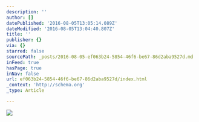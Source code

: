 ```yaml
---
description: ''
author: []
datePublished: '2016-08-05T13:05:14.089Z'
dateModified: '2016-08-05T13:04:40.807Z'
title: ''
publisher: {}
via: {}
starred: false
sourcePath: _posts/2016-08-05-ef063b24-5854-46f6-be67-86d2aba9527d.md
inFeed: true
hasPage: true
inNav: false
url: ef063b24-5854-46f6-be67-86d2aba9527d/index.html
_context: 'http://schema.org'
_type: Article

---
```

![](https://the-grid-user-content.s3-us-west-2.amazonaws.com/80e199e6-f6d9-4ce0-8957-7cbe05a93167.jpg)